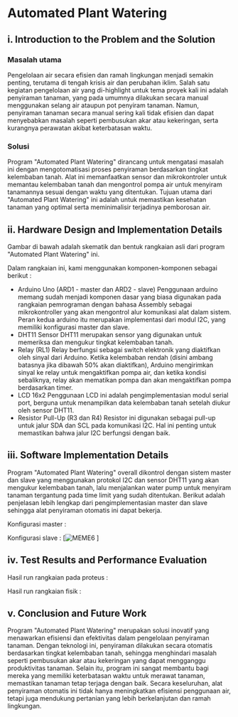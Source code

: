 # Automated Plant Watering

## i. Introduction to the Problem and the Solution

### Masalah utama
Pengelolaan air secara efisien dan ramah lingkungan menjadi semakin penting, terutama di tengah krisis air dan perubahan iklim. Salah satu kegiatan pengelolaan air yang di-highlight untuk tema proyek kali ini adalah penyiraman tanaman, yang pada umumnya dilakukan secara manual menggunakan selang air ataupun pot penyiram tanaman. Namun, penyiraman tanaman secara manual sering kali tidak efisien dan dapat menyebabkan masalah seperti pembusukan akar atau kekeringan, serta kurangnya perawatan akibat keterbatasan waktu.

### Solusi
Program "Automated Plant Watering" dirancang untuk mengatasi masalah ini dengan mengotomatisasi proses penyiraman berdasarkan tingkat kelembaban tanah. Alat ini memanfaatkan sensor dan mikrokontroler untuk memantau kelembaban tanah dan mengontrol pompa air untuk menyiram tanamannya sesuai dengan waktu yang ditentukan. Tujuan utama dari "Automated Plant Watering" ini adalah untuk memastikan kesehatan tanaman yang optimal serta meminimalisir terjadinya pemborosan air.

## ii. Hardware Design and Implementation Details
Gambar di bawah adalah skematik dan bentuk rangkaian asli dari program "Automated Plant Watering" ini.

Dalam rangkaian ini, kami menggunakan komponen-komponen sebagai berikut :
- Arduino Uno (ARD1 - master dan ARD2 - slave)
  Penggunaan arduino memang sudah menjadi komponen dasar yang biasa digunakan pada rangkaian      pemrograman dengan bahasa Assembly sebagai mikrokontroller yang akan mengontrol alur            komunikasi alat dalam sistem. Peran kedua arduino itu merupakan implementasi dari modul I2C,    yang memiliki konfigurasi master dan slave.
- DHT11
  Sensor DHT11 merupakan sensor yang digunakan untuk memeriksa dan mengukur tingkat kelembaban    tanah.
- Relay (RL1)
  Relay berfungsi sebagai switch elektronik yang diaktifkan oleh sinyal dari Arduino. Ketika      kelembaban rendah (disini ambang batasnya jika dibawah 50% akan diaktifkan), Arduino            mengirimkan sinyal ke relay untuk mengaktifkan pompa air, dan ketika kondisi sebaliknya,        relay akan mematikan pompa dan akan mengaktifkan pompa berdasarkan timer.
- LCD 16x2
  Penggunaan LCD ini adalah pengimplementasian modul serial port, berguna untuk menampilkan       data kelembaban tanah setelah diukur oleh sensor DHT11. 
- Resistor Pull-Up (R3 dan R4)
  Resistor ini digunakan sebagai pull-up untuk jalur SDA dan SCL pada komunikasi I2C. Hal ini     penting untuk memastikan bahwa jalur I2C berfungsi dengan baik.

## iii. Software Implementation Details
Program "Automated Plant Watering" overall dikontrol dengan sistem master dan slave yang menggunakan protokol I2C dan sensor DHT11 yang akan mengukur kelembaban tanah, lalu menjalankan water pump untuk menyiram tanaman tergantung pada time limit yang sudah ditentukan. Berikut adalah penjelasan lebih lengkap dari pengimplementasian master dan slave sehingga alat penyiraman otomatis ini dapat bekerja.

Konfigurasi master :

Konfigurasi slave : [![MEME6](https://github.com/christopherSuts/Automated-Plant-Watering/assets/144332036/804c3e04-fc5e-47cf-9925-23037b9087a0)
]


## iv. Test Results and Performance Evaluation
Hasil run rangkaian pada proteus :

Hasil run rangkaian fisik :

## v. Conclusion and Future Work
Program "Automated Plant Watering" merupakan solusi inovatif yang menawarkan efisiensi dan efektivitas dalam pengelolaan penyiraman tanaman. Dengan teknologi ini, penyiraman dilakukan secara otomatis berdasarkan tingkat kelembaban tanah, sehingga menghindari masalah seperti pembusukan akar atau kekeringan yang dapat mengganggu produktivitas tanaman. Selain itu, program ini sangat membantu bagi mereka yang memiliki keterbatasan waktu untuk merawat tanaman, memastikan tanaman tetap terjaga dengan baik. Secara keseluruhan, alat penyiraman otomatis ini tidak hanya meningkatkan efisiensi penggunaan air, tetapi juga mendukung pertanian yang lebih berkelanjutan dan ramah lingkungan.
